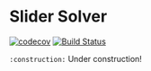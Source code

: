 # Slider Solver
[![codecov](https://codecov.io/gh/zclewell/slider_solver/branch/master/graph/badge.svg)](https://codecov.io/gh/zclewell/slider_solver)
[![Build Status](https://travis-ci.com/zclewell/slider_solver.svg?branch=master)](https://travis-ci.com/zclewell/slider_solver)

`:construction:` Under construction!